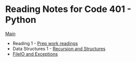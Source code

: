 # Reading Notes for Code 401 - Python

[Main](README.md)

* Reading 1 - [Prep work readings](401/class1.md)
* Data Structures 1 - [Recursion and Structures](401DataStructures/1.md)
* [FileIO and Exceptions](401/class2.md)